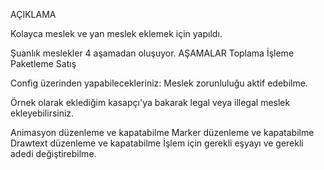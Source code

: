 AÇIKLAMA

Kolayca meslek ve yan meslek eklemek için yapıldı.


Şuanlık meslekler 4 aşamadan oluşuyor.
AŞAMALAR
Toplama
İşleme
Paketleme
Satış

Config üzerinden yapabilecekleriniz:
Meslek zorunluluğu aktif edebilme.

Örnek olarak eklediğim kasapçı'ya bakarak legal veya illegal meslek ekleyebilirsiniz.

Animasyon düzenleme ve kapatabilme
Marker düzenleme ve kapatabilme
Drawtext düzenleme ve kapatabilme
İşlem için gerekli eşyayı ve gerekli adedi değiştirebilme.

